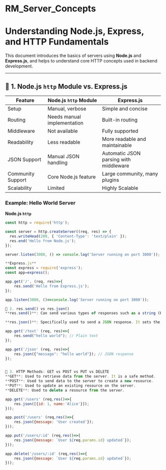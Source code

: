 # RM_Server_Concepts

# Understanding Node.js, Express, and HTTP Fundamentals

This document introduces the basics of servers using **Node.js** and **Express.js**, and helps to understand core HTTP concepts used in backend development.

---
## 📌 1. Node.js `http` Module vs. Express.js

| Feature            | Node.js `http` Module              | Express.js                          |
|--------------------|------------------------------------|-------------------------------------|
| Setup              | Manual, verbose                    | Simple and concise                  |
| Routing            | Needs manual implementation        | Built-in routing                    |
| Middleware         | Not available                      | Fully supported                     |
| Readability        | Less readable                      | More readable and maintainable     |
| JSON Support       | Manual JSON handling               | Automatic JSON parsing with middleware |
| Community Support  | Core Node.js feature               | Large community, many plugins      |
| Scalability        | Limited                            | Highly Scalable                    |

### Example: Hello World Server
**Node.js `http`**
```js
const http = require('http');

const server = http.createServer((req, res) => {
  res.writeHead(200, { 'Content-Type': 'text/plain' });
  res.end('Hello from Node.js');
});

server.listen(3000, () => console.log('Server running on port 3000'));

**Express.js**
const express = require('express');
const app=express();

app.get('/', (req, res)=>{
    res.send('Hello from Express.js');
});

app.listen(3000, ()=>console.log('Server running on port 3000'));

📌 2. res.send() vs res.json()
**res.send()**: Can send various types of responses such as a string (HTML), a Buffer, an object, or even an array. If you pass an object or array, Express will automatically convert it to JSON, but this is not as explicit as using res.json().

**res.json()**: Specifically used to send a JSON response. It sets the appropriate headers (Content-Type: application/json) and stringifies the object.

app.get('/text' (req, res)=>{
    res.send("hello world"); // Plain text
});

app.get('/json' (req, res)=>{
    res.json({"message": "hello world"}); // JSON response
});


📌 3. HTTP Methods: GET vs POST vs PUT vs DELETE
**GET**: Used to retrieve data from the server. It is a safe method.
**POST**: Used to send data to the server to create a new resource.
**PUT**: Used to update an existing resource on the server.
**DELETE**: Used to delete a resource from the server.

app.get('/users' (req,res()=>{
    res.json([{id: 1, name:'Alice'}]);
}));

app.post('/users' (req,res()=>{
    res.json({message: 'User created'});
}));

app.put('/users/:id' (req,res()=>{
    res.json({message: `User ${req.params.id} updated`});
}));

app.delete('/users/:id' (req,res()=>{
    res.json({message: `User ${req.params.id} updated`});
}));